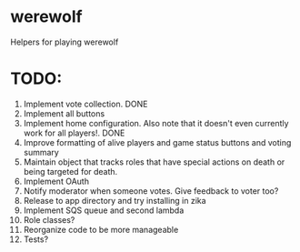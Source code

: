 # werewolf
Helpers for playing werewolf


# TODO:
1. Implement vote collection. DONE
1. Implement all buttons
1. Implement home configuration. Also note that it doesn't even currently work for all players!. DONE
1. Improve formatting of alive players and game status buttons and voting summary
1. Maintain object that tracks roles that have special actions on death or being targeted for death.
1. Implement OAuth
1. Notify moderator when someone votes. Give feedback to voter too?
1. Release to app directory and try installing in zika
1. Implement SQS queue and second lambda
1. Role classes?
1. Reorganize code to be more manageable
1. Tests?
